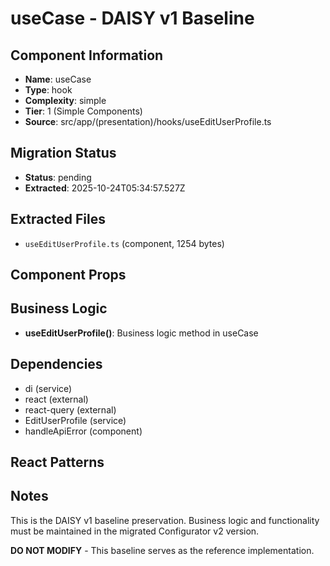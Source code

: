 # useCase - DAISY v1 Baseline

## Component Information

- **Name**: useCase
- **Type**: hook
- **Complexity**: simple
- **Tier**: 1 (Simple Components)
- **Source**: src/app/(presentation)/hooks/useEditUserProfile.ts

## Migration Status

- **Status**: pending
- **Extracted**: 2025-10-24T05:34:57.527Z

## Extracted Files

- `useEditUserProfile.ts` (component, 1254 bytes)

## Component Props



## Business Logic

- **useEditUserProfile()**: Business logic method in useCase

## Dependencies

- di (service)
- react (external)
- react-query (external)
- EditUserProfile (service)
- handleApiError (component)

## React Patterns



## Notes

This is the DAISY v1 baseline preservation. Business logic and functionality
must be maintained in the migrated Configurator v2 version.

**DO NOT MODIFY** - This baseline serves as the reference implementation.

